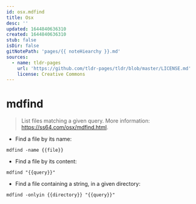 ```yaml
---
id: osx.mdfind
title: Osx
desc: ''
updated: 1644840636310
created: 1644840636310
stub: false
isDir: false
gitNotePath: 'pages/{{ noteHiearchy }}.md'
sources:
  - name: tldr-pages
    url: 'https://github.com/tldr-pages/tldr/blob/master/LICENSE.md'
    license: Creative Commons
---
```

# mdfind

> List files matching a given query.
> More information: <https://ss64.com/osx/mdfind.html>.

- Find a file by its name:

`mdfind -name {{file}}`

- Find a file by its content:

`mdfind "{{query}}"`

- Find a file containing a string, in a given directory:

`mdfind -onlyin {{directory}} "{{query}}"`

